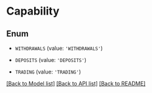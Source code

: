 # Capability


## Enum

* `WITHDRAWALS` (value: `'WITHDRAWALS'`)

* `DEPOSITS` (value: `'DEPOSITS'`)

* `TRADING` (value: `'TRADING'`)

[[Back to Model list]](../README.md#documentation-for-models) [[Back to API list]](../README.md#documentation-for-api-endpoints) [[Back to README]](../README.md)


